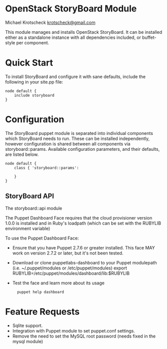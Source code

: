 # OpenStack StoryBoard Module

Michael Krotscheck <krotscheck@gmail.com>

This module manages and installs OpenStack StoryBoard. It can be installed either as a standalone instance with all dependencies included, or buffet-style per component.

# Quick Start

To install StoryBoard and configure it with sane defaults, include the following in your site.pp file:

    node default {
    	include storyboard
	}

# Configuration

The StoryBoard puppet module is separated into individual components which StoryBoard needs to run. These can be installed independently, however configuration is shared between all components via storyboard::params. Available configuration parameters, and their defaults, are listed below.

	node default {
		class { 'storyboard::params':
			
		}
	}

## StoryBoard API
The storyboard::api module 

The Puppet Dashboard Face requires that the cloud provisioner version 1.0.0 is installed
and in Ruby's loadpath (which can be set with the RUBYLIB environment variable)

To use the Puppet Dashboard Face:


* Ensure that you have Puppet 2.7.6 or greater installed.  This face MAY work on version 2.7.2 or later, but it's not been tested.
* Download or clone puppetlabs-dashboard to your Puppet modulepath (i.e. ~/.puppet/modules or /etc/puppet/modules)
        export RUBYLIB=/etc/puppet/modules/dashboard/lib:$RUBYLIB

* Test the face and learn more about its usage

        puppet help dashboard

# Feature Requests

* Sqlite support.
* Integration with Puppet module to set puppet.conf settings.
* Remove the need to set the MySQL root password (needs fixed in the mysql module)
